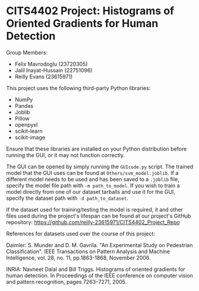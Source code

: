 # CITS4402 Project: Histograms of Oriented Gradients for Human Detection

Group Members:
- Felix Mavrodoglu (23720305)
- Jalil Inayat-Hussain (22751096)
- Reilly Evans (23615971)

This project uses the following third-party Python libraries: 

- NumPy
- Pandas
- Joblib
- Pillow
- openpyxl
- scikit-learn
- scikit-image

Ensure that these libraries are installed on your Python distribution before running the GUI, or it may not function correctly.

The GUI can be opened by simply running the `GUIcode.py` script. The trained model that the GUI uses can be found at `Others/svm_model.joblib`. If a different model needs to be used and has been saved to a `.joblib` file, specify the model file path with `-m path_to_model`. If you wish to train a model directly from one of our dataset tarballs and use it for the GUI, specify the dataset path with `-d path_to_dataset`.

If the dataset used for training/testing the model is required, it and other files used during the project's lifespan can be found at our project's GitHub repository: https://github.com/reilly-23615971/CITS4402_Project_Repo

References for datasets used over the course of this project:

Daimler: S. Munder and D. M. Gavrila. "An Experimental Study on Pedestrian Classification". IEEE Transactions on Pattern Analysis and Machine Intelligence, vol. 28, no. 11, pp.1863-1868, November 2006.

INRIA: Navneet Dalal and Bill Triggs. Histograms of oriented gradients for human detection. In Proceedings of the IEEE conference on computer vision and pattern recognition, pages 7263–7271, 2005.
